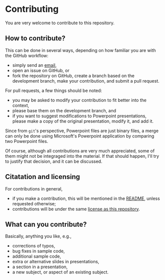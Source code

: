 # Contributing

You are very welcome to contribute to this repository.


## How to contribute?

This can be done in several ways, depending on how familiar you are with
the GitHub workflow:

  * simply send an [email](geertjan.bex@uhasselt.be),
  * open an issue on GitHub, or
  * fork the repository on GitHub, create a branch based on the development
    branch, make your contribution, and submit a pull request.

For pull requests, a few things should be noted:

  * you may be asked to modify your contribution to fit better into
    the context,
  * please base them on the development branch, and
  * if you want to suggest modifications to Powerpoint presentations,
    please make a copy of the original presentation, modify it, and
    add it.
    
Since from `git`'s perspective, Powerpoint files are just binary files,
a merge can only be done using Microsoft's Powerpoint application by
comparing two Powerpoint files.

Of course, although all contributions are very much appreciated, some of
them might not be integraged into the material.  If that should happen,
I'll try to justify that decision, and it can be discussed.


## Citatation and licensing

For contributions in general,

  * if you make a contribution, this will be mentioned in the
    [README](README.md), unless requested otherwise;
  * contributions will be under the same
    [license as this repository](LICENSE).


## What can you contribute?
  
Basically, anything you like, e.g.,

  * corrections of typos,
  * bug fixes in sample code,
  * additional sample code,
  * extra or alternative slides in presentations,
  * a section in a presentation,
  * a new subject, or aspect of an existing subject.
